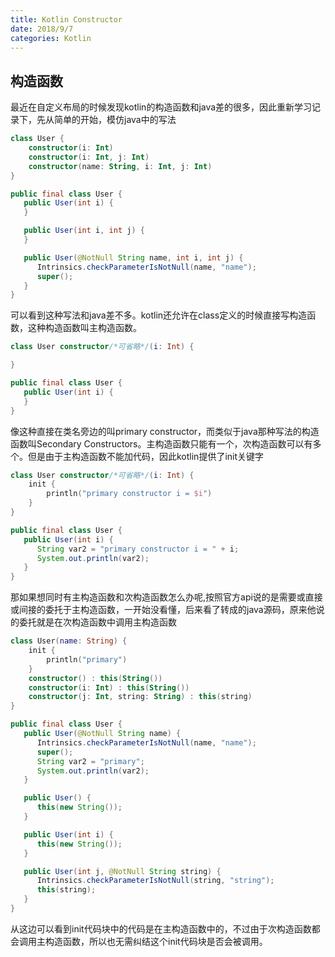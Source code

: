 ```yaml
---
title: Kotlin Constructor
date: 2018/9/7
categories: Kotlin
---
```

## 构造函数
最近在自定义布局的时候发现kotlin的构造函数和java差的很多，因此重新学习记录下，先从简单的开始，模仿java中的写法
```kotlin
class User {
    constructor(i: Int)
    constructor(i: Int, j: Int)
    constructor(name: String, i: Int, j: Int)
}
```
```java
public final class User {
   public User(int i) {
   }

   public User(int i, int j) {
   }

   public User(@NotNull String name, int i, int j) {
      Intrinsics.checkParameterIsNotNull(name, "name");
      super();
   }
}
```
可以看到这种写法和java差不多。kotlin还允许在class定义的时候直接写构造函数，这种构造函数叫主构造函数。

```kotlin
class User constructor/*可省略*/(i: Int) {

}
```
```java
public final class User {
   public User(int i) {
   }
}
```
像这种直接在类名旁边的叫primary constructor，而类似于java那种写法的构造函数叫Secondary Constructors。主构造函数只能有一个，次构造函数可以有多个。但是由于主构造函数不能加代码，因此kotlin提供了init关键字
```kotlin
class User constructor/*可省略*/(i: Int) {
    init {
        println("primary constructor i = $i")
    }
}
```
```java
public final class User {
   public User(int i) {
      String var2 = "primary constructor i = " + i;
      System.out.println(var2);
   }
}
```
那如果想同时有主构造函数和次构造函数怎么办呢,按照官方api说的是需要或直接或间接的委托于主构造函数，一开始没看懂，后来看了转成的java源码，原来他说的委托就是在次构造函数中调用主构造函数
```kotlin
class User(name: String) {
    init {
        println("primary")
    }
    constructor() : this(String())
    constructor(i: Int) : this(String())
    constructor(j: Int, string: String) : this(string)
}
```
```java
public final class User {
   public User(@NotNull String name) {
      Intrinsics.checkParameterIsNotNull(name, "name");
      super();
      String var2 = "primary";
      System.out.println(var2);
   }

   public User() {
      this(new String());
   }

   public User(int i) {
      this(new String());
   }

   public User(int j, @NotNull String string) {
      Intrinsics.checkParameterIsNotNull(string, "string");
      this(string);
   }
}
```
从这边可以看到init代码块中的代码是在主构造函数中的，不过由于次构造函数都会调用主构造函数，所以也无需纠结这个init代码块是否会被调用。
